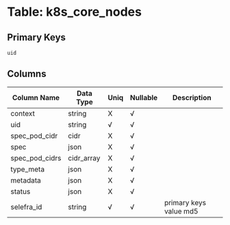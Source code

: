 # Table: k8s_core_nodes

## Primary Keys 

```
uid
```


## Columns 

|  Column Name   |  Data Type  | Uniq | Nullable | Description | 
|  ----  | ----  | ----  | ----  | ---- | 
| context | string | X | √ |  | 
| uid | string | √ | √ |  | 
| spec_pod_cidr | cidr | X | √ |  | 
| spec | json | X | √ |  | 
| spec_pod_cidrs | cidr_array | X | √ |  | 
| type_meta | json | X | √ |  | 
| metadata | json | X | √ |  | 
| status | json | X | √ |  | 
| selefra_id | string | √ | √ | primary keys value md5 | 


